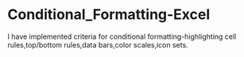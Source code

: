 # Conditional_Formatting-Excel
I have implemented criteria for conditional formatting-highlighting cell rules,top/bottom rules,data bars,color scales,icon sets.
